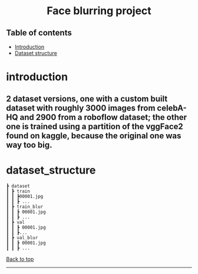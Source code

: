 <h1 align="center">Face blurring project</h1>
  
## Table of contents
- [Introduction](#introduction)
- [Dataset structure](#dataset_structure)

# introduction

2 dataset versions, one with a custom built dataset with roughly 3000 images from celebA-HQ and 2900 from a roboflow dataset; the other one is trained using a partition of the vggFace2 found on kaggle, because the original one was way too big.
---
# dataset_structure

```
┣ dataset
┃ ┣ train
┃ ┃ ┣00001.jpg
┃ ┃ ┣ ...
┃ ┣ train_blur
┃ ┃ ┣ 00001.jpg
┃ ┃ ┣ ...
┃ ┣ val
┃ ┃ ┣ 00001.jpg
┃ ┃ ┣...
┃ ┣ val_blur
┃ ┃ ┣ 00001.jpg
┃ ┃ ┣ ...
```

[Back to top](#table-of-contents)

---

